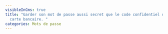 ```yaml
---
visibleInCms: true
title: "Garder son mot de passe aussi secret que le code confidentiel de sa
  carte bancaire. "
categories: Mots de passe
---
```

